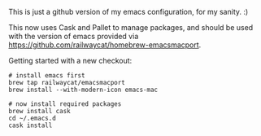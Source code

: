This is just a github version of my emacs configuration, for my sanity. :)

This now uses Cask and Pallet to manage packages, and should be used
with the version of emacs provided via
https://github.com/railwaycat/homebrew-emacsmacport.

Getting started with a new checkout:
```
# install emacs first
brew tap railwaycat/emacsmacport
brew install --with-modern-icon emacs-mac

# now install required packages
brew install cask
cd ~/.emacs.d
cask install
```

